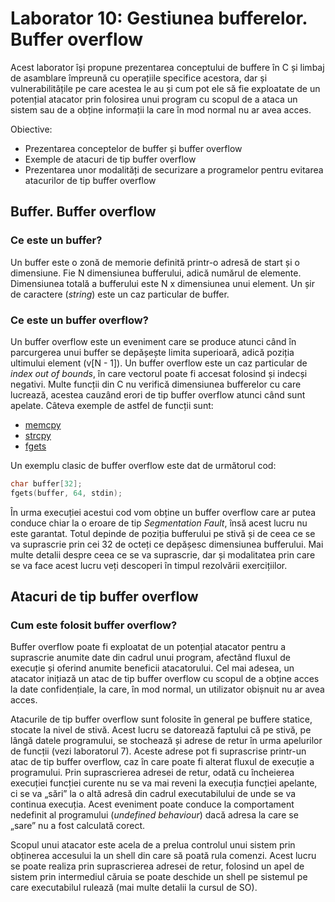 # Laborator 10: Gestiunea bufferelor. Buffer overflow

Acest laborator își propune prezentarea conceptului de buffere în C și limbaj de asamblare împreună cu operațiile specifice acestora,
dar și vulnerabilitățile pe care acestea le au și cum pot ele să fie exploatate de un potențial atacator prin folosirea unui program
cu scopul de a ataca un sistem sau de a obține informații la care în mod normal nu ar avea acces.

Obiective:
  - Prezentarea conceptelor de buffer și buffer overflow
  - Exemple de atacuri de tip buffer overflow
  - Prezentarea unor modalități de securizare a programelor pentru evitarea atacurilor de tip buffer overflow

## Buffer. Buffer overflow

### Ce este un buffer?

Un buffer este o zonă de memorie definită printr-o adresă de start și o dimensiune. Fie N dimensiunea bufferului,
adică numărul de elemente. Dimensiunea totală a bufferului este N x dimensiunea unui element.
Un șir de caractere (*string*) este un caz particular de buffer.

### Ce este un buffer overflow?

Un buffer overflow este un eveniment care se produce atunci când în parcurgerea unui buffer se depășește limita superioară,
adică poziția ultimului element (v[N - 1]). Un buffer overflow este un caz particular de *index out of bounds*,
în care vectorul poate fi accesat folosind și indecși negativi. Multe funcții din C nu verifică dimensiunea bufferelor cu care lucrează,
acestea cauzând erori de tip buffer overflow atunci când sunt apelate. Câteva exemple de astfel de funcții sunt:
  - [memcpy](http://www.cplusplus.com/reference/cstring/memcpy/)
  - [strcpy](https://www.cplusplus.com/reference/cstring/strcpy/)
  - [fgets](http://www.cplusplus.com/reference/cstdio/fgets/)

Un exemplu clasic de buffer overflow este dat de următorul cod:
```C
char buffer[32];
fgets(buffer, 64, stdin);
```
 În urma execuției acestui cod vom obține un buffer overflow care ar putea conduce chiar la o eroare de tip *Segmentation Fault*,
 însă acest lucru nu este garantat. Totul depinde de poziția bufferului pe stivă și de ceea ce se va suprascrie prin cei 32 de octeți
 ce depășesc dimensiunea bufferului. Mai multe detalii despre ceea ce se va suprascrie,
 dar și modalitatea prin care se va face acest lucru veți descoperi în timpul rezolvării exercițiilor.

## Atacuri de tip buffer overflow

### Cum este folosit buffer overflow?

Buffer overflow poate fi exploatat de un potențial atacator pentru a suprascrie anumite date din cadrul unui program,
afectând fluxul de execuție și oferind anumite beneficii atacatorului.
Cel mai adesea, un atacator inițiază un atac de tip buffer overflow cu scopul de a obține acces la date confidențiale,
la care, în mod normal, un utilizator obișnuit nu ar avea acces.

Atacurile de tip buffer overflow sunt folosite în general pe buffere statice, stocate la nivel de stivă.
Acest lucru se datorează faptului că pe stivă, pe lângă datele programului, se stochează și adrese de retur în urma apelurilor de funcții (vezi laboratorul 7).
Aceste adrese pot fi suprascrise printr-un atac de tip buffer overflow, caz în care poate fi alterat fluxul de execuție a programului.
Prin suprascrierea adresei de retur, odată cu încheierea execuției funcției curente nu se va mai reveni la execuția funcției apelante,
ci se va „sări” la o altă adresă din cadrul executabilului de unde se va continua execuția.
Acest eveniment poate conduce la comportament nedefinit al programului (*undefined behaviour*) dacă adresa la care se „sare” nu a fost calculată corect.

Scopul unui atacator este acela de a prelua controlul unui sistem prin obținerea accesului la un shell din care să poată rula comenzi.
Acest lucru se poate realiza prin suprascrierea adresei de retur, folosind un apel de sistem prin intermediul căruia se poate deschide
un shell pe sistemul pe care executabilul rulează (mai multe detalii la cursul de SO).